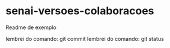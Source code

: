 # senai-versoes-colaboracoes
Readme de exemplo

lembrei do comando: git commit
lembrei do comando: git status
